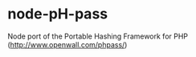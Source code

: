 node-pH-pass
============

Node port of the Portable Hashing Framework for PHP (http://www.openwall.com/phpass/)
